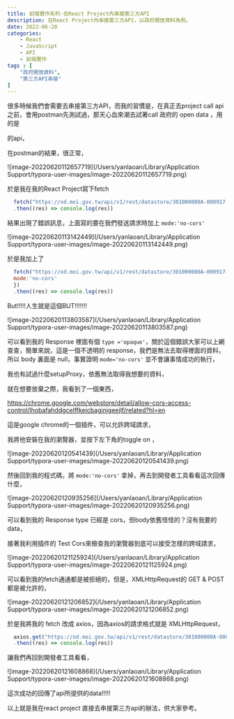 ```yaml
---
title: 前端實作系列-在React Project內串接第三方API
description: 在React Project內串接第三方API，以政府開放資料為例。
date: 2022-06-20
categories:
    - React
    - JavaScript
    - API
    - 前端實作
tags : [
    "政府開放資料",
    "第三方API串接"
]
---
```



很多時候我們會需要去串接第三方API，而我的習慣是，在真正去project call api之前，會用postman先測試過，那天心血來潮去試著call 政府的 open data ，用的是

[全國街道路名]: https://od.moi.gov.tw/api/v1/rest/datastore/301000000A-000917-035

的api，



在postman的結果，很正常，

![image-20220620112657719](/Users/yanlaoan/Library/Application Support/typora-user-images/image-20220620112657719.png)



於是我在我的React Project寫下fetch

```javascript
  fetch("https://od.moi.gov.tw/api/v1/rest/datastore/301000000A-000917-035")
  .then((res) => console.log(res))
```

結果出現了錯誤訊息，上面寫的要在我們發送請求時加上 `mode:'no-cors'`

![image-20220620113142449](/Users/yanlaoan/Library/Application Support/typora-user-images/image-20220620113142449.png)

於是我加上了

```js
  fetch("https://od.moi.gov.tw/api/v1/rest/datastore/301000000A-000917-035",{
  mode:'no-cors'
  })
  .then((res) => console.log(res))
```



But!!!!!人生就是這個BUT!!!!!!!

![image-20220620113803587](/Users/yanlaoan/Library/Application Support/typora-user-images/image-20220620113803587.png)

可以看到我的 Response 裡面有個 `type ='opaque'`，關於這個錯誤大家可以上網查查，簡單來說，這是一個不透明的 response，我們是無法去取得裡面的資料，所以 body 裏面是 null，事實證明 `mode='no-cors'`  並不會讓事情成功的執行，



我也有試過什麼setupProxy，依舊無法取得我想要的資料，



就在想要放棄之際，我看到了一個東西，

https://chrome.google.com/webstore/detail/allow-cors-access-control/lhobafahddgcelffkeicbaginigeejlf/related?hl=en

這是google chrome的一個插件，可以允許跨域請求，



我將他安裝在我的瀏覽器，並按下左下角的toggle on ，

![image-20220620120541439](/Users/yanlaoan/Library/Application Support/typora-user-images/image-20220620120541439.png)



然後回到我的程式碼，將 `mode:'no-cors'` 拿掉，再去到開發者工具看看這次回傳什麼，

![image-20220620120935256](/Users/yanlaoan/Library/Application Support/typora-user-images/image-20220620120935256.png)

可以看到我的 Response type 已經是 cors，但body依舊怪怪的？沒有我要的data，

接著我利用插件的 Test Cors來檢查我的瀏覽器到底可以接受怎樣的跨域請求，

![image-20220620121125924](/Users/yanlaoan/Library/Application Support/typora-user-images/image-20220620121125924.png)

可以看到我的fetch通通都是被拒絕的，但是，XMLHttpRequest的 GET & POST都是被允許的，

![image-20220620121206852](/Users/yanlaoan/Library/Application Support/typora-user-images/image-20220620121206852.png)



於是我將我的 fetch 改成 axios，因為axios的請求格式就是 XMLHttpRequest，

```js
  axios.get("https://od.moi.gov.tw/api/v1/rest/datastore/301000000A-000917-035")
  .then((res) => console.log(res))
```

讓我們再回到開發者工具看看，

![image-20220620121608868](/Users/yanlaoan/Library/Application Support/typora-user-images/image-20220620121608868.png)

這次成功的回傳了api所提供的data!!!!!



以上就是我在react project 直接去串接第三方api的辦法，供大家參考。

